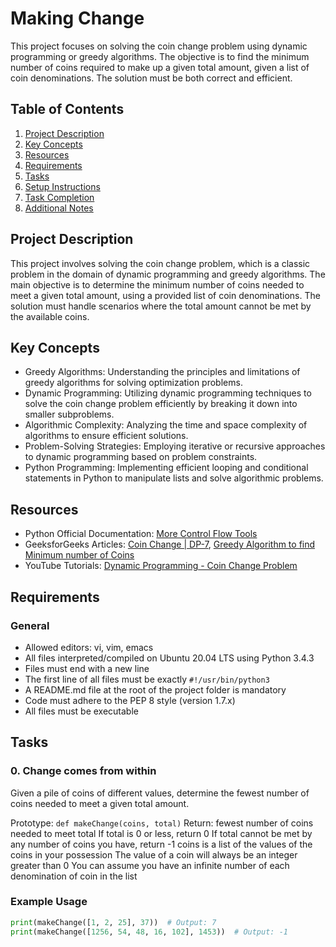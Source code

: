 # Making Change

This project focuses on solving the coin change problem using dynamic programming or greedy algorithms. The objective is to find the minimum number of coins required to make up a given total amount, given a list of coin denominations. The solution must be both correct and efficient.

## Table of Contents

1. [Project Description](#project-description)
2. [Key Concepts](#key-concepts)
3. [Resources](#resources)
4. [Requirements](#requirements)
5. [Tasks](#tasks)
6. [Setup Instructions](#setup-instructions)
7. [Task Completion](#task-completion)
8. [Additional Notes](#additional-notes)

## Project Description

This project involves solving the coin change problem, which is a classic problem in the domain of dynamic programming and greedy algorithms. The main objective is to determine the minimum number of coins needed to meet a given total amount, using a provided list of coin denominations. The solution must handle scenarios where the total amount cannot be met by the available coins.

## Key Concepts

- Greedy Algorithms: Understanding the principles and limitations of greedy algorithms for solving optimization problems.
- Dynamic Programming: Utilizing dynamic programming techniques to solve the coin change problem efficiently by breaking it down into smaller subproblems.
- Algorithmic Complexity: Analyzing the time and space complexity of algorithms to ensure efficient solutions.
- Problem-Solving Strategies: Employing iterative or recursive approaches to dynamic programming based on problem constraints.
- Python Programming: Implementing efficient looping and conditional statements in Python to manipulate lists and solve algorithmic problems.

## Resources

- Python Official Documentation: [More Control Flow Tools](https://docs.python.org/3/tutorial/controlflow.html)
- GeeksforGeeks Articles: [Coin Change | DP-7](https://www.geeksforgeeks.org/coin-change-dp-7/), [Greedy Algorithm to find Minimum number of Coins](https://www.geeksforgeeks.org/greedy-algorithm-to-find-minimum-number-of-coins/)
- YouTube Tutorials: [Dynamic Programming - Coin Change Problem](https://www.youtube.com/watch?v=jgiZlGzXMBw)

## Requirements

### General

- Allowed editors: vi, vim, emacs
- All files interpreted/compiled on Ubuntu 20.04 LTS using Python 3.4.3
- Files must end with a new line
- The first line of all files must be exactly `#!/usr/bin/python3`
- A README.md file at the root of the project folder is mandatory
- Code must adhere to the PEP 8 style (version 1.7.x)
- All files must be executable

## Tasks

### 0. Change comes from within

Given a pile of coins of different values, determine the fewest number of coins needed to meet a given total amount.

Prototype: `def makeChange(coins, total)`
Return: fewest number of coins needed to meet total
If total is 0 or less, return 0
If total cannot be met by any number of coins you have, return -1
coins is a list of the values of the coins in your possession
The value of a coin will always be an integer greater than 0
You can assume you have an infinite number of each denomination of coin in the list

### Example Usage

```python
print(makeChange([1, 2, 25], 37))  # Output: 7
print(makeChange([1256, 54, 48, 16, 102], 1453))  # Output: -1
